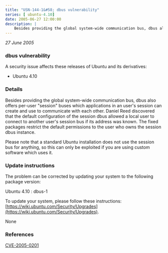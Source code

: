 ```yaml
---
title: "USN-144-1&#58; dbus vulnerability"
series: [ ubuntu-4.10]
date: 2005-06-27 12:00:00
description: |
    Besides providing the global system-wide communication bus, dbus also offers per-user &quot;session&quot; buses which applications in an user&#39;s session can create and use to communicate with each other.  Daniel Reed discovered that the default configuration of the session dbus allowed a local user to connect to another user&#39;s session bus if its address was known. The fixed packages restrict the default permissions to the user who owns the session dbus instance.
--- 
```

 
 

*27 June 2005*

### dbus vulnerability

A security issue affects these releases of Ubuntu and its derivatives:

* Ubuntu 4.10

### Details

Besides providing the global system-wide communication bus, dbus also offers per-user &quot;session&quot; buses which applications in an user&#39;s session can create and use to communicate with each other. Daniel Reed discovered that the default configuration of the session dbus allowed a local user to connect to another user&#39;s session bus if its address was known. The fixed packages restrict the default permissions to the user who owns the session dbus instance.

Please note that a standard Ubuntu installation does not use the session bus for anything, so this can only be exploited if you are using custom software which uses it.

### Update instructions

The problem can be corrected by updating your system to the following package version:

Ubuntu 4.10
 : dbus-1 

To update your system, please follow these instructions: [https://wiki.ubuntu.com/Security/Upgrades](https://wiki.ubuntu.com/Security/Upgrades).

None

### References

 
 [CVE-2005-0201](http://people.ubuntu.com/~ubuntu-security/cve/CVE-2005-0201)
 

